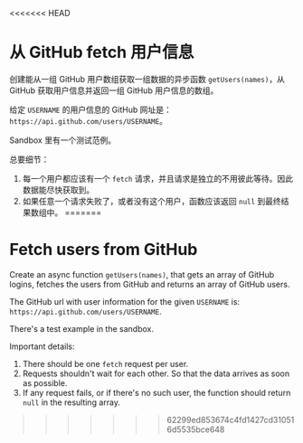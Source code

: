 <<<<<<< HEAD
# 从 GitHub fetch 用户信息

创建能从一组 GitHub 用户数组获取一组数据的异步函数 `getUsers(names)`，从 GitHub 获取用户信息并返回一组 GitHub 用户信息的数组。

给定 `USERNAME` 的用户信息的 GitHub 网址是：`https://api.github.com/users/USERNAME`。

Sandbox 里有一个测试范例。

总要细节：

1. 每一个用户都应该有一个 `fetch` 请求，并且请求是独立的不用彼此等待。因此数据能尽快获取到。
2. 如果任意一个请求失败了，或者没有这个用户，函数应该返回 `null` 到最终结果数组中。
=======
# Fetch users from GitHub

Create an async function `getUsers(names)`, that gets an array of GitHub logins, fetches the users from GitHub and returns an array of GitHub users.

The GitHub url with user information for the given `USERNAME` is: `https://api.github.com/users/USERNAME`.

There's a test example in the sandbox.

Important details:

1. There should be one `fetch` request per user.
2. Requests shouldn't wait for each other. So that the data arrives as soon as possible.
3. If any request fails, or if there's no such user, the function should return `null` in the resulting array.
>>>>>>> 62299ed853674c4fd1427cd310516d5535bce648
